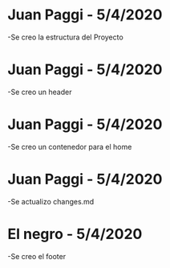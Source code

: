 # Juan Paggi - 5/4/2020
-Se creo la estructura del Proyecto

# Juan Paggi - 5/4/2020
-Se creo un header 

# Juan Paggi - 5/4/2020
-Se creo un contenedor para el home

# Juan Paggi - 5/4/2020
-Se actualizo changes.md

# El negro - 5/4/2020

-Se creo el footer